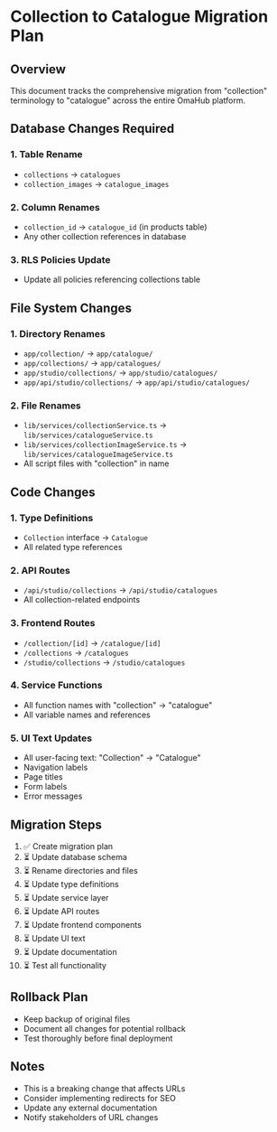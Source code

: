 # Collection to Catalogue Migration Plan

## Overview

This document tracks the comprehensive migration from "collection" terminology to "catalogue" across the entire OmaHub platform.

## Database Changes Required

### 1. Table Rename

- `collections` → `catalogues`
- `collection_images` → `catalogue_images`

### 2. Column Renames

- `collection_id` → `catalogue_id` (in products table)
- Any other collection references in database

### 3. RLS Policies Update

- Update all policies referencing collections table

## File System Changes

### 1. Directory Renames

- `app/collection/` → `app/catalogue/`
- `app/collections/` → `app/catalogues/`
- `app/studio/collections/` → `app/studio/catalogues/`
- `app/api/studio/collections/` → `app/api/studio/catalogues/`

### 2. File Renames

- `lib/services/collectionService.ts` → `lib/services/catalogueService.ts`
- `lib/services/collectionImageService.ts` → `lib/services/catalogueImageService.ts`
- All script files with "collection" in name

## Code Changes

### 1. Type Definitions

- `Collection` interface → `Catalogue`
- All related type references

### 2. API Routes

- `/api/studio/collections` → `/api/studio/catalogues`
- All collection-related endpoints

### 3. Frontend Routes

- `/collection/[id]` → `/catalogue/[id]`
- `/collections` → `/catalogues`
- `/studio/collections` → `/studio/catalogues`

### 4. Service Functions

- All function names with "collection" → "catalogue"
- All variable names and references

### 5. UI Text Updates

- All user-facing text: "Collection" → "Catalogue"
- Navigation labels
- Page titles
- Form labels
- Error messages

## Migration Steps

1. ✅ Create migration plan
2. ⏳ Update database schema
3. ⏳ Rename directories and files
4. ⏳ Update type definitions
5. ⏳ Update service layer
6. ⏳ Update API routes
7. ⏳ Update frontend components
8. ⏳ Update UI text
9. ⏳ Update documentation
10. ⏳ Test all functionality

## Rollback Plan

- Keep backup of original files
- Document all changes for potential rollback
- Test thoroughly before final deployment

## Notes

- This is a breaking change that affects URLs
- Consider implementing redirects for SEO
- Update any external documentation
- Notify stakeholders of URL changes
